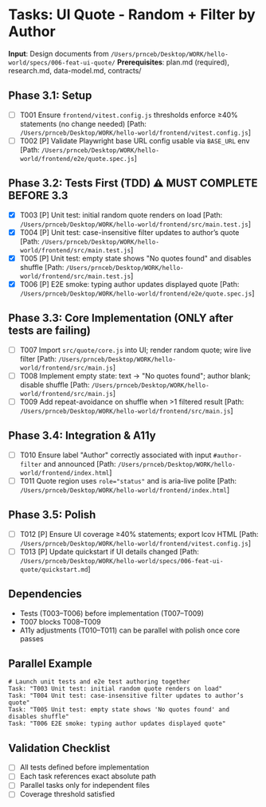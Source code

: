 # Tasks: UI Quote - Random + Filter by Author

**Input**: Design documents from `/Users/prnceb/Desktop/WORK/hello-world/specs/006-feat-ui-quote/`
**Prerequisites**: plan.md (required), research.md, data-model.md, contracts/

## Phase 3.1: Setup
- [ ] T001 Ensure `frontend/vitest.config.js` thresholds enforce ≥40% statements (no change needed) [Path: `/Users/prnceb/Desktop/WORK/hello-world/frontend/vitest.config.js`]
- [ ] T002 [P] Validate Playwright base URL config usable via `BASE_URL` env [Path: `/Users/prnceb/Desktop/WORK/hello-world/frontend/e2e/quote.spec.js`]

## Phase 3.2: Tests First (TDD) ⚠️ MUST COMPLETE BEFORE 3.3
- [x] T003 [P] Unit test: initial random quote renders on load [Path: `/Users/prnceb/Desktop/WORK/hello-world/frontend/src/main.test.js`]
- [x] T004 [P] Unit test: case-insensitive filter updates to author’s quote [Path: `/Users/prnceb/Desktop/WORK/hello-world/frontend/src/main.test.js`]
- [x] T005 [P] Unit test: empty state shows "No quotes found" and disables shuffle [Path: `/Users/prnceb/Desktop/WORK/hello-world/frontend/src/main.test.js`]
- [x] T006 [P] E2E smoke: typing author updates displayed quote [Path: `/Users/prnceb/Desktop/WORK/hello-world/frontend/e2e/quote.spec.js`]

## Phase 3.3: Core Implementation (ONLY after tests are failing)
- [ ] T007 Import `src/quote/core.js` into UI; render random quote; wire live filter [Path: `/Users/prnceb/Desktop/WORK/hello-world/frontend/src/main.js`]
- [ ] T008 Implement empty state: text → "No quotes found"; author blank; disable shuffle [Path: `/Users/prnceb/Desktop/WORK/hello-world/frontend/src/main.js`]
- [ ] T009 Add repeat-avoidance on shuffle when >1 filtered result [Path: `/Users/prnceb/Desktop/WORK/hello-world/frontend/src/main.js`]

## Phase 3.4: Integration & A11y
- [ ] T010 Ensure label "Author" correctly associated with input `#author-filter` and announced [Path: `/Users/prnceb/Desktop/WORK/hello-world/frontend/index.html`]
- [ ] T011 Quote region uses `role="status"` and is aria-live polite [Path: `/Users/prnceb/Desktop/WORK/hello-world/frontend/index.html`]

## Phase 3.5: Polish
- [ ] T012 [P] Ensure UI coverage ≥40% statements; export lcov HTML [Path: `/Users/prnceb/Desktop/WORK/hello-world/frontend/vitest.config.js`]
- [ ] T013 [P] Update quickstart if UI details changed [Path: `/Users/prnceb/Desktop/WORK/hello-world/specs/006-feat-ui-quote/quickstart.md`]

## Dependencies
- Tests (T003–T006) before implementation (T007–T009)
- T007 blocks T008–T009
- A11y adjustments (T010–T011) can be parallel with polish once core passes

## Parallel Example
```
# Launch unit tests and e2e test authoring together
Task: "T003 Unit test: initial random quote renders on load"
Task: "T004 Unit test: case-insensitive filter updates to author’s quote"
Task: "T005 Unit test: empty state shows 'No quotes found' and disables shuffle"
Task: "T006 E2E smoke: typing author updates displayed quote"
```

## Validation Checklist
- [ ] All tests defined before implementation
- [ ] Each task references exact absolute path
- [ ] Parallel tasks only for independent files
- [ ] Coverage threshold satisfied

